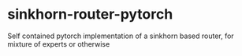 # sinkhorn-router-pytorch
Self contained pytorch implementation of a sinkhorn based router, for mixture of experts or otherwise
